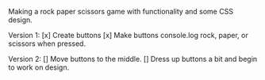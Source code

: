 Making a rock paper scissors game with functionality and some CSS design. 

Version 1:
[x] Create buttons 
[x] Make buttons console.log rock, paper, or scissors when pressed.

Version 2: 
[] Move buttons to the middle. 
[] Dress up buttons a bit and begin to work on design.
